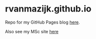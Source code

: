 # rvanmazijk.github.io

Repo for my GitHub Pages blog [here](https://rvanmazijk.github.io/).

Also see my MSc site [here](https://rvanmazijk.github.io/MSc-genome-ecophys/)
